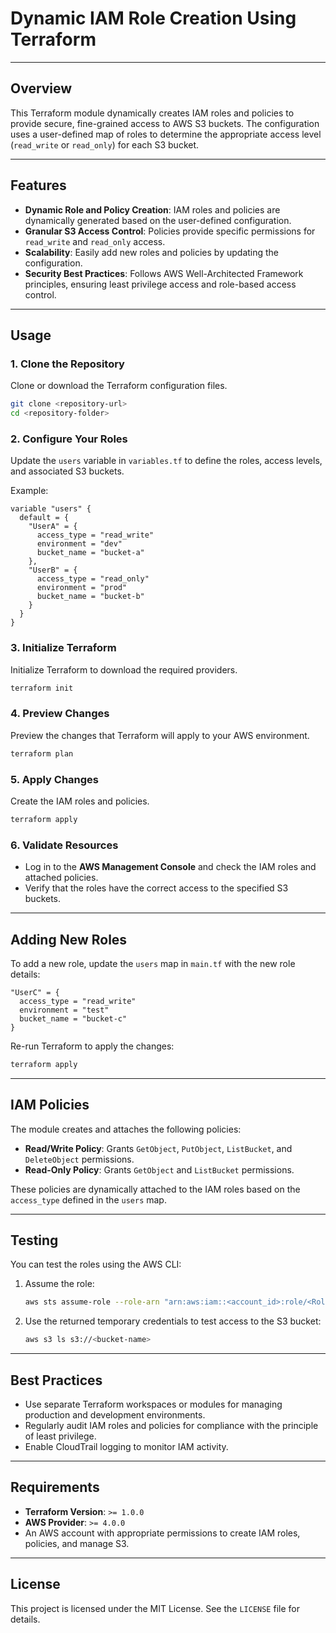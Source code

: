 # Dynamic IAM Role Creation Using Terraform

---

## Overview
This Terraform module dynamically creates IAM roles and policies to provide secure, fine-grained access to AWS S3 buckets. The configuration uses a user-defined map of roles to determine the appropriate access level (`read_write` or `read_only`) for each S3 bucket.

---

## Features
- **Dynamic Role and Policy Creation**: IAM roles and policies are dynamically generated based on the user-defined configuration.
- **Granular S3 Access Control**: Policies provide specific permissions for `read_write` and `read_only` access.
- **Scalability**: Easily add new roles and policies by updating the configuration.
- **Security Best Practices**: Follows AWS Well-Architected Framework principles, ensuring least privilege access and role-based access control.

---

## Usage

### 1. Clone the Repository
Clone or download the Terraform configuration files.

```bash
git clone <repository-url>
cd <repository-folder>
```

### 2. Configure Your Roles
Update the `users` variable in `variables.tf` to define the roles, access levels, and associated S3 buckets.

Example:
```hcl
variable "users" {
  default = {
    "UserA" = {
      access_type = "read_write"
      environment = "dev"
      bucket_name = "bucket-a"
    },
    "UserB" = {
      access_type = "read_only"
      environment = "prod"
      bucket_name = "bucket-b"
    }
  }
}
```

### 3. Initialize Terraform
Initialize Terraform to download the required providers.

```bash
terraform init
```

### 4. Preview Changes
Preview the changes that Terraform will apply to your AWS environment.

```bash
terraform plan
```

### 5. Apply Changes
Create the IAM roles and policies.

```bash
terraform apply
```

### 6. Validate Resources
- Log in to the **AWS Management Console** and check the IAM roles and attached policies.
- Verify that the roles have the correct access to the specified S3 buckets.

---

## Adding New Roles
To add a new role, update the `users` map in `main.tf` with the new role details:

```hcl
"UserC" = {
  access_type = "read_write"
  environment = "test"
  bucket_name = "bucket-c"
}
```

Re-run Terraform to apply the changes:

```bash
terraform apply
```

---

## IAM Policies
The module creates and attaches the following policies:

- **Read/Write Policy**: Grants `GetObject`, `PutObject`, `ListBucket`, and `DeleteObject` permissions.
- **Read-Only Policy**: Grants `GetObject` and `ListBucket` permissions.

These policies are dynamically attached to the IAM roles based on the `access_type` defined in the `users` map.

---

## Testing
You can test the roles using the AWS CLI:

1. Assume the role:
   ```bash
   aws sts assume-role --role-arn "arn:aws:iam::<account_id>:role/<RoleName>" --role-session-name test-session
   ```

2. Use the returned temporary credentials to test access to the S3 bucket:
   ```bash
   aws s3 ls s3://<bucket-name>
   ```

---

## Best Practices
- Use separate Terraform workspaces or modules for managing production and development environments.
- Regularly audit IAM roles and policies for compliance with the principle of least privilege.
- Enable CloudTrail logging to monitor IAM activity.

---

## Requirements
- **Terraform Version**: `>= 1.0.0`
- **AWS Provider**: `>= 4.0.0`
- An AWS account with appropriate permissions to create IAM roles, policies, and manage S3.

---

## License
This project is licensed under the MIT License. See the `LICENSE` file for details.

